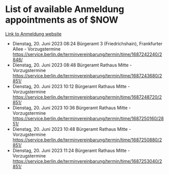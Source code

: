 # List of available Anmeldung appointments as of $NOW
[Link to Anmeldung website](https://service.berlin.de/terminvereinbarung/termin/tag.php?termin=1&anliegen[]=120686&dienstleisterlist=122210,122217,327316,122219,327312,122227,327314,122231,327346,122243,327348,122254,122252,329742,122260,329745,122262,329748,122271,327278,122273,327274,122277,327276,330436,122280,327294,122282,327290,122284,327292,122291,327270,122285,327266,122286,327264,122296,327268,150230,329760,122297,327286,122294,327284,122312,329763,122314,329775,122304,327330,122311,327334,122309,327332,317869,122281,327352,122279,329772,122283,122276,327324,122274,327326,122267,329766,122246,327318,122251,327320,122257,327322,122208,327298,122226,327300&herkunft=http%3A%2F%2Fservice.berlin.de%2Fdienstleistung%2F120686%2F)
- Dienstag, 20. Juni 2023 08:24 Bürgeramt 3 (Friedrichshain), Frankfurter Allee - Vorzugstermine https://service.berlin.de/terminvereinbarung/termin/time/1687242240/2848/
- Dienstag, 20. Juni 2023 08:48 Bürgeramt Rathaus Mitte - Vorzugstermine https://service.berlin.de/terminvereinbarung/termin/time/1687243680/2851/
- Dienstag, 20. Juni 2023 10:12 Bürgeramt Rathaus Mitte - Vorzugstermine https://service.berlin.de/terminvereinbarung/termin/time/1687248720/2851/
- Dienstag, 20. Juni 2023 10:36 Bürgeramt Rathaus Mitte - Vorzugstermine https://service.berlin.de/terminvereinbarung/termin/time/1687250160/2851/
- Dienstag, 20. Juni 2023 10:48 Bürgeramt Rathaus Mitte - Vorzugstermine https://service.berlin.de/terminvereinbarung/termin/time/1687250880/2851/
- Dienstag, 20. Juni 2023 11:24 Bürgeramt Rathaus Mitte - Vorzugstermine https://service.berlin.de/terminvereinbarung/termin/time/1687253040/2851/
